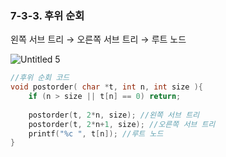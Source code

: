 ### 7-3-3. 후위 순회



왼쪽 서브 트리 → 오른쪽 서브 트리 → 루트 노드

![Untitled 5](https://user-images.githubusercontent.com/80656733/152335502-ec0b3e50-c80a-4c44-9baf-1808e209101f.png)

```c
//후위 순회 코드
void postorder( char *t, int n, int size ){
	if (n > size || t[n] == 0) return;
	
	postorder(t, 2*n, size); //왼쪽 서브 트리
	postorder(t, 2*n+1, size); //오른쪽 서브 트리
	printf("%c ", t[n]); //루트 노드
}
```